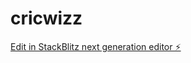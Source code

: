 # cricwizz

[Edit in StackBlitz next generation editor ⚡️](https://stackblitz.com/~/github.com/amithcabraal/cricwizz)